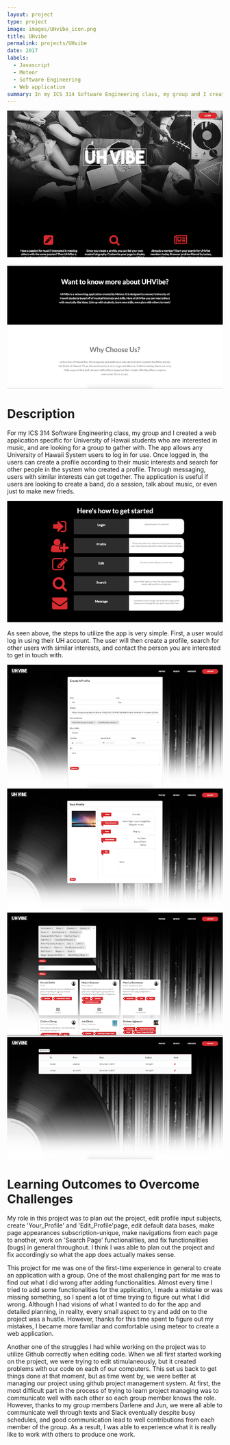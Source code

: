 ```yaml
---
layout: project
type: project
image: images/UHvibe_icon.png
title: UHvibe
permalink: projects/UHvibe
date: 2017
labels:
  - Javascript
  - Meteor
  - Software Engineering
  - Web application
summary: In my ICS 314 Software Engineering class, my group and I created a web application for University of Hawaii students. 
---
```



  <div align="middle"><img src="../images/UHvibe_Home.png"></div>
  
  <Br>

  <div align="middle"><img src="../images/UHvibe_About.png"></div>


<h1>Description</h1>
<p>For my ICS 314 Software Engineering class, my group and I created a web application specific for University of Hawaii students who are interested in music, and are looking for a group to gather with. The app allows any University of Hawaii System users to log in for use. Once logged in, the users can create a profile according to their music interests and search for other people in the system who created a profile. Through messaging, users with similar interests can get together. The application is useful if users are looking to create a band, do a session, talk about music, or even just to make new frieds. </p>

<div align="middle"><img src="../images/UHvibe_Steps.png"></div>

<p>As seen above, the steps to utilize the app is very simple. First, a user would log in using their UH account. The user will then create a profile, search for other users with similar interests, and contact the person you are interested to get in touch with.</p>

<div align="middle"><img src="../images/UHvibe_CreateProfile.png"></div>
<div align="middle"><img src="../images/UHvibe_Profile.png"></div>
<div align="middle"><img src="../images/UHvibe_Search.png"></div>
<div align="middle"><img src="../images/UHvibe_Message.png"></div>


<h1>Learning Outcomes to Overcome Challenges</h1>
<p>My role in this project was to plan out the project, edit profile input subjects, create 'Your_Profile' and 'Edit_Profile'page, edit default data bases, make page appearances subscription-unique, make navigations from each page to another, work on 'Search Page' functionalities, and fix functionalities (bugs) in general throughout. I think I was able to plan out the project and fix accordingly so what the app does actually makes sense.</p>
  <p>This project for me was one of the first-time experience in general to create an application with a group. One of the most challenging part for me was to find out what I did wrong after adding functionalities. Almost every time I tried to add some functionalities for the application, I made a mistake or was missing something, so I spent a lot of time trying to figure out what I did wrong. Although I had visions of what I wanted to do for the app and detailed planning, in reality, every small aspect to try and add on to the project was a hustle. However, thanks for this time spent to figure out my mistakes, I became more familiar and comfortable using meteor to create a web application.</p>
  <p>Another one of the struggles I had while working on the project was to utilize Github correctly when editing code. When we all first started working on the project, we were trying to edit stimulaneously, but it created problems with our code on each of our computers. This set us back to get things done at that moment, but as time went by, we were better at managing our project using github project management system. At first, the most difficult part in the process of trying to learn project managing was to communicate well with each other so each group member knows the role. However, thanks to my group members Darlene and Jun, we were all able to communicate well through texts and Slack eventually despite busy schedules, and good communication lead to well contributions from each member of the group. As a result, I was able to experience what it is really like to work with others to produce one work.</p>

